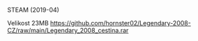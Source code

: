 STEAM (2019-04)

Velikost 23MB https://github.com/hornster02/Legendary-2008-CZ/raw/main/Legendary_2008_cestina.rar
